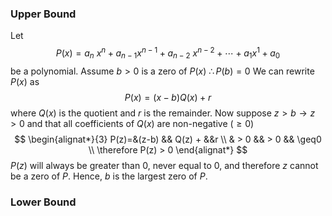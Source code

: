 ### Upper Bound

Let 
$$
P(x)=a_n\ x^n+a_{n-1}x^{n-1}+a_{n-2}\ x^{n-2} + \cdots + a_{1}x^{1}+a_{0}
$$
be a polynomial. Assume $b>0$ is a zero of $P(x) \ \therefore P(b)=0$
We can rewrite $P(x)$ as
$$
P(x)=(x-b)Q(x)+r
$$
where $Q(x)$ is the quotient and $r$ is the remainder.
Now suppose $z>b \to z>0$ and that all coefficients of $Q(x)$ are non-negative $(\ge0)$
$$
\begin{alignat*}{3}
P(z)=&(z-b) && Q(z) + &&r \\
& > 0 && > 0 && \geq0 \\
\therefore P(z) > 0
\end{alignat*}
$$
$P(z)$ will always be greater than $0$, never equal to $0$, and therefore $z$ cannot be a zero of $P$. Hence, $b$ is the largest zero of $P$.


### Lower Bound
